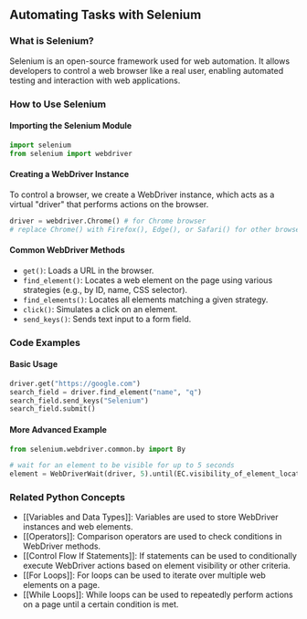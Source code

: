 ## Automating Tasks with Selenium

### What is Selenium?
Selenium is an open-source framework used for web automation. It allows developers to control a web browser like a real user, enabling automated testing and interaction with web applications.

### How to Use Selenium
#### Importing the Selenium Module
```python
import selenium
from selenium import webdriver
```

#### Creating a WebDriver Instance
To control a browser, we create a WebDriver instance, which acts as a virtual "driver" that performs actions on the browser.
```python
driver = webdriver.Chrome() # for Chrome browser
# replace Chrome() with Firefox(), Edge(), or Safari() for other browsers
```

#### Common WebDriver Methods
- `get()`: Loads a URL in the browser.
- `find_element()`: Locates a web element on the page using various strategies (e.g., by ID, name, CSS selector).
- `find_elements()`: Locates all elements matching a given strategy.
- `click()`: Simulates a click on an element.
- `send_keys()`: Sends text input to a form field.

### Code Examples
#### Basic Usage
```python
driver.get("https://google.com")
search_field = driver.find_element("name", "q")
search_field.send_keys("Selenium")
search_field.submit()
```

#### More Advanced Example
```python
from selenium.webdriver.common.by import By

# wait for an element to be visible for up to 5 seconds
element = WebDriverWait(driver, 5).until(EC.visibility_of_element_located((By.ID, "example_id")))
```

### Related Python Concepts
- [[Variables and Data Types]]: Variables are used to store WebDriver instances and web elements.
- [[Operators]]: Comparison operators are used to check conditions in WebDriver methods.
- [[Control Flow If Statements]]: If statements can be used to conditionally execute WebDriver actions based on element visibility or other criteria.
- [[For Loops]]: For loops can be used to iterate over multiple web elements on a page.
- [[While Loops]]: While loops can be used to repeatedly perform actions on a page until a certain condition is met.